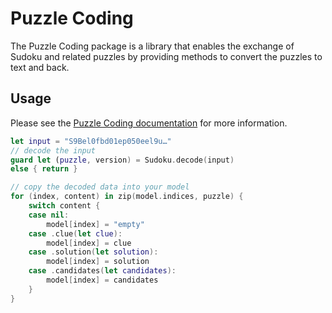 # Puzzle Coding

The Puzzle Coding package is a library that enables the exchange of Sudoku and related puzzles by providing methods to convert the puzzles to text and back.

## Usage

Please see the [Puzzle Coding documentation](https://blueant1.github.io/puzzle-coding) for more information.

```swift
let input = "S9Bel0fbd01ep050eel9u…"
// decode the input
guard let (puzzle, version) = Sudoku.decode(input)
else { return }

// copy the decoded data into your model
for (index, content) in zip(model.indices, puzzle) {
    switch content {
    case nil:
        model[index] = "empty"
    case .clue(let clue):
        model[index] = clue
    case .solution(let solution):
        model[index] = solution
    case .candidates(let candidates):
        model[index] = candidates
    }
}
```
